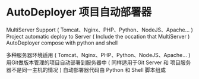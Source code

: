 # AutoDeployer 项目自动部署器

MultiServer Support ( Tomcat、Nginx、PHP、Python、NodeJS、Apache... )
Project automatic deploy to Server ( Include the occation that MultiServer ) 
AutoDeployer compose with python and shell

多种服务器环境适用 ( Tomcat、Nginx、PHP、Python、NodeJS、Apache... )
用Git做版本管理的项目自动部署到服务器中 ( 同样适用于Git Server 和 项目服务器不是同一主机的情况 )
自动部署器代码由 Python 和 Shell 脚本组成
